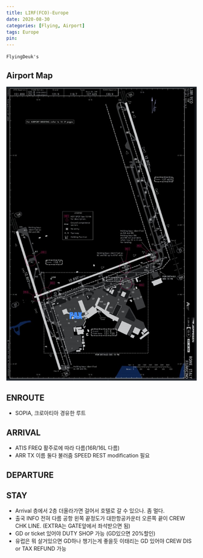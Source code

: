 ```yaml
---
title: LIRF(FCO)-Europe
date: 2020-08-30
categories: [Flying, Airport]
tags: Europe
pin:
---
```

`FlyingDeuk's`
>

## Airport Map
![fco](/img/flying/airport/fco_ap.jpg)

## ENROUTE
- SOPIA, 크로아티아 경유한 루트

## ARRIVAL
- ATIS FREQ 활주로에 따라 다름(16R/16L 다름)
- ARR TX 이름 둘다 불러줌 SPEED REST modification 필요



## DEPARTURE


## STAY
- Arrival 층에서 2층 더올라가면 걸어서 호텔로 갈 수 있으나. 좀 멀다.
- 출국 INFO 전혀 다름 공항 왼쪽 끝정도가 대한항공카운터 오른쪽 끝이 CREW CHK LINE. (EXTRA는 GATE앞에서 좌석받으면 됨)
- GD or ticket 있어야 DUTY SHOP 가능 (GD있으면 20%할인)
- 유럽은 뭐 살거있으면 GD하나 챙기는게 좋을듯 이태리는 GD 있어야 CREW DIS or TAX REFUND 가능
